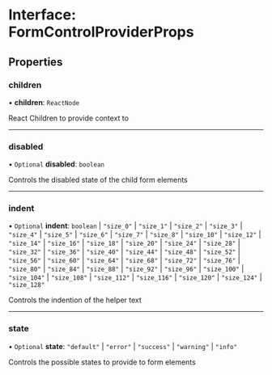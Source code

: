 # Interface: FormControlProviderProps

## Properties

### children

• **children**: `ReactNode`

React Children to provide context to

___

### disabled

• `Optional` **disabled**: `boolean`

Controls the disabled state of the child form elements

___

### indent

• `Optional` **indent**: `boolean` \| ``"size_0"`` \| ``"size_1"`` \| ``"size_2"`` \| ``"size_3"`` \| ``"size_4"`` \| ``"size_5"`` \| ``"size_6"`` \| ``"size_7"`` \| ``"size_8"`` \| ``"size_10"`` \| ``"size_12"`` \| ``"size_14"`` \| ``"size_16"`` \| ``"size_18"`` \| ``"size_20"`` \| ``"size_24"`` \| ``"size_28"`` \| ``"size_32"`` \| ``"size_36"`` \| ``"size_40"`` \| ``"size_44"`` \| ``"size_48"`` \| ``"size_52"`` \| ``"size_56"`` \| ``"size_60"`` \| ``"size_64"`` \| ``"size_68"`` \| ``"size_72"`` \| ``"size_76"`` \| ``"size_80"`` \| ``"size_84"`` \| ``"size_88"`` \| ``"size_92"`` \| ``"size_96"`` \| ``"size_100"`` \| ``"size_104"`` \| ``"size_108"`` \| ``"size_112"`` \| ``"size_116"`` \| ``"size_120"`` \| ``"size_124"`` \| ``"size_128"``

Controls the indention of the helper text

___

### state

• `Optional` **state**: ``"default"`` \| ``"error"`` \| ``"success"`` \| ``"warning"`` \| ``"info"``

Controls the possible states to provide to form elements
